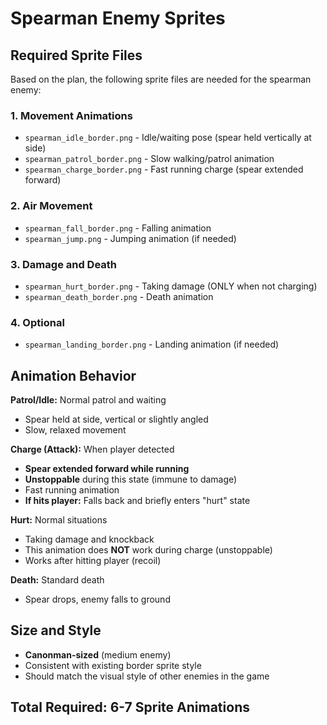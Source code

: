 # Spearman Enemy Sprites

## Required Sprite Files

Based on the plan, the following sprite files are needed for the spearman enemy:

### 1. Movement Animations
- `spearman_idle_border.png` - Idle/waiting pose (spear held vertically at side)
- `spearman_patrol_border.png` - Slow walking/patrol animation
- `spearman_charge_border.png` - Fast running charge (spear extended forward)

### 2. Air Movement
- `spearman_fall_border.png` - Falling animation
- `spearman_jump.png` - Jumping animation (if needed)

### 3. Damage and Death
- `spearman_hurt_border.png` - Taking damage (ONLY when not charging)
- `spearman_death_border.png` - Death animation

### 4. Optional
- `spearman_landing_border.png` - Landing animation (if needed)

## Animation Behavior

**Patrol/Idle:** Normal patrol and waiting
- Spear held at side, vertical or slightly angled
- Slow, relaxed movement

**Charge (Attack):** When player detected
- **Spear extended forward while running**
- **Unstoppable** during this state (immune to damage)
- Fast running animation
- **If hits player:** Falls back and briefly enters "hurt" state

**Hurt:** Normal situations
- Taking damage and knockback
- This animation does **NOT** work during charge (unstoppable)
- Works after hitting player (recoil)

**Death:** Standard death
- Spear drops, enemy falls to ground

## Size and Style
- **Canonman-sized** (medium enemy)
- Consistent with existing border sprite style
- Should match the visual style of other enemies in the game

## Total Required: 6-7 Sprite Animations
